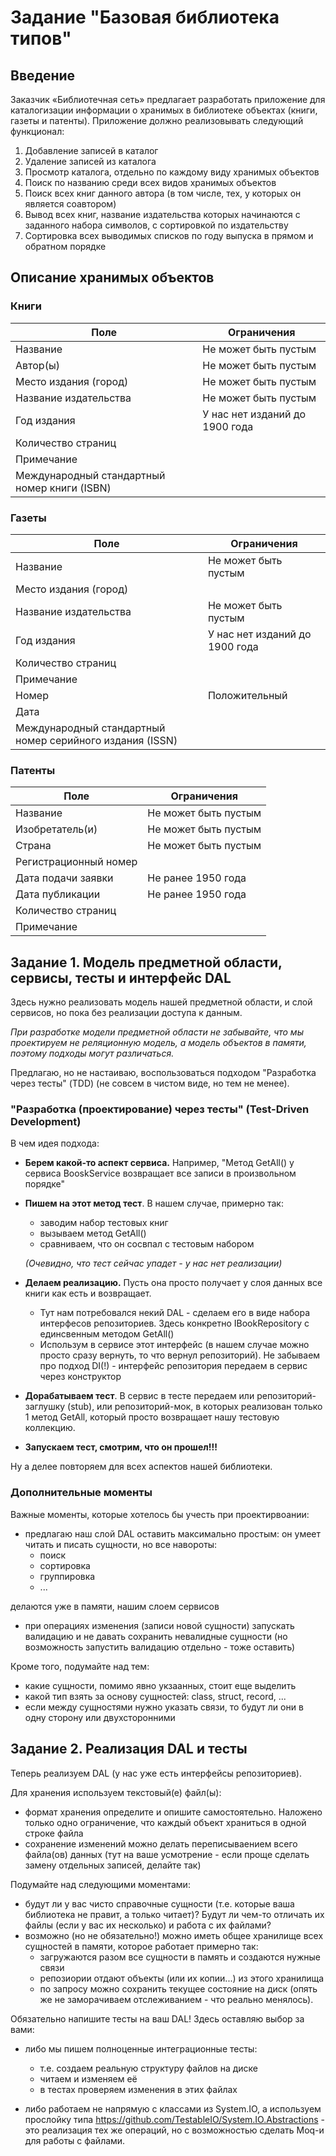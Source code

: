 # Задание "Базовая библиотека типов"

## Введение
Заказчик «Библиотечная сеть» предлагает разработать приложение для каталогизации информации о хранимых в библиотеке объектах (книги, газеты и патенты). Приложение должно реализовывать следующий функционал:
1.	Добавление записей в каталог
2.	Удаление записей из каталога
3.	Просмотр каталога, отдельно по каждому виду хранимых объектов
4.	Поиск по названию среди всех видов хранимых объектов
5.	Поиск всех книг данного автора (в том числе, тех, у которых он является соавтором)
6.	Вывод всех книг, название издательства которых начинаются с заданного набора символов, с сортировкой по издательству
7.	Сортировка всех выводимых списков по году выпуска в прямом и обратном порядке


## Описание хранимых объектов
### Книги
|Поле|Ограничения|
|--|--|
|Название|Не может быть пустым|
|Автор(ы)|Не может быть пустым| 
|Место издания (город)|Не может быть пустым|
|Название издательства|Не может быть пустым|
|Год издания|У нас нет изданий до 1900 года|
|Количество страниц||
|Примечание||
|Международный стандартный номер книги (ISBN)||

### Газеты
|Поле|Ограничения|
|--|--|
|Название|Не может быть пустым|
|Место издания (город)||
|Название издательства|Не может быть пустым|
|Год издания|У нас нет изданий до 1900 года|
|Количество страниц||
|Примечание||
|Номер|Положительный|
|Дата||
|Международный стандартный номер серийного издания (ISSN)||

### Патенты
|Поле|Ограничения|
|--|--|
|Название|Не может быть пустым|
|Изобретатель(и)|Не может быть пустым|
|Страна|Не может быть пустым|
|Регистрационный номер||
|Дата подачи заявки|Не ранее 1950 года|
|Дата публикации|Не ранее 1950 года|
|Количество страниц||
|Примечание||

## Задание 1. Модель предметной области, сервисы, тесты и интерфейс DAL
Здесь нужно реализовать модель нашей предметной области, и слой сервисов, но пока без реализации доступа к данным.

*При разработке модели предметной области не забывайте, что мы проектируем не реляционную модель, а модель объектов в памяти, поэтому подходы могут различаться.*

Предлагаю, но не настаиваю, воспользоваться подходом "Разработка через тесты" (TDD) (не совсем в чистом виде, но тем не менее).

 ### "Разработка (проектирование) через тесты" (Test-Driven Development)

В чем идея подхода:
- **Берем какой-то аспект сервиса.** Например, "Метод GetAll() у сервиса BooskService возвращает все записи в произвольном порядке"
- **Пишем на этот метод тест**. В нашем случае, примерно так:
    - заводим набор тестовых книг
    - вызываем метод GetAll()
    - сравниваем, что он сосвпал с тестовым набором

    *(Очевидно, что тест сейчас упадет - у нас нет реализации)* 
- **Делаем реализацию.** Пусть она просто получает у слоя данных все книги как есть и возвращает.
    - Тут нам потребовался некий DAL - сделаем его в виде набора интерфесов репозиториев. Здесь конкретно IBookRepository с единсвенным методом GetAll()
    - Использум в сервисе этот интерфейс (в нашем случае можно просто сразу вернуть, то что вернул репозиторий). Не забываем про подход DI(!) - интерфейс репозитория передаем в сервис через конструктор
- **Дорабатываем тест**. В сервис в тесте передаем или репозиторий-заглушку (stub), или репозиторий-мок, в которых реализован только 1 метод GetAll, который просто возвращает нашу тестовую коллекцию.
- **Запускаем тест, смотрим, что он прошел!!!**

Ну а делее повторяем для всех аспектов нашей библиотеки.

### Дополнительные моменты

Важные моменты, которые хотелось бы учесть при проектирвоании:
- предлагаю наш слой DAL оставить максимально простым: он умеет читать и писать сущности, но все навороты:
    - поиск
    - сортировка
    - группировка
    - ...

делаются уже в памяти, нашим слоем сервисов

- при операциях изменения (записи новой сущности) запускать валидацию и не давать сохранить невалидные сущности (но возможность запустить валидацию отдельно - тоже оставить)


Кроме того, подумайте над тем:
- какие сущности, помимо явно укзаанных, стоит еще выделить
- какой тип взять за основу сущностей: class, struct, record, ...
- если между сущностями нужно указать связи, то будут ли они в одну сторону или двухсторонними



## Задание 2. Реализация DAL и тесты
Теперь реализуем DAL (у нас уже есть интерфейсы репозиториев).

Для хранения используем текстовый(е) файл(ы):
- формат хранения определите и опишите самостоятельно. Наложено только одно ограничение, что каждый объект храниться в одной строке файла
- сохранение изменений можно делать переписываением всего файла(ов) данных (тут на ваше усмотрение - если проще сделать замену отдельных записей, делайте так)

Подумайте над следующими моментами:
- будут ли у вас чисто справочные сущности (т.е. которые ваша библиотека не правит, а только читает)? Будут ли чем-то отличать их файлы (если у вас их несколько) и работа с их файлами?
- возможно (но не обязательно!) можно иметь общее хранилище всех сущностей в памяти, которое работает примерно так: 
    - загружаются разом все сущности в память и создаются нужные связи
    - репозиории отдают объекты (или их копии...) из этого хранилища
    - по запросу можно сохранить текущее состояние на диск (опять же не заморачиваем отслеживанием - что реально менялось).

Обязательно напишите тесты на ваш DAL! Здесь оставляю выбор за вами:
- либо мы пишем полноценные интеграционные тесты:
    - т.е. создаем реальную структуру файлов на диске
    - читаем и изменяем её
    - в тестах проверяем изменения в этих файлах

- либо работаем не напрямую с классами из System.IO, а используем прослойку типа https://github.com/TestableIO/System.IO.Abstractions - это реализация тех же операций, но с возможностью сделать Moq-и для работы с файлами.
